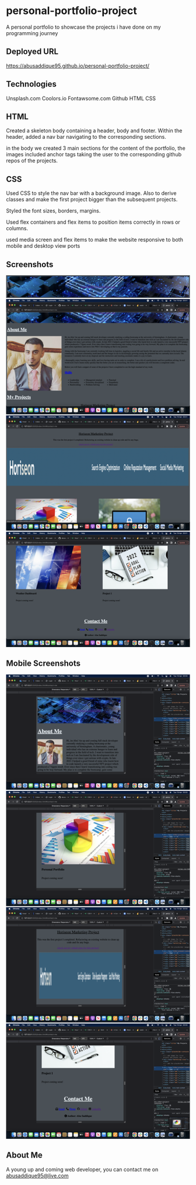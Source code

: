 # personal-portfolio-project

A personal portfolio to showcase the projects i have done on my programming journey

## Deployed URL

https://abusaddique95.github.io/personal-portfolio-project/

## Technologies

Unsplash.com
Coolors.io
Fontawsome.com
Github
HTML
CSS

## HTML

Created a skeleton body containing a header, body and footer. Within the header, added a nav bar navigating to the corresponding sections.

in the body we created 3 main sections for the content of the portfolio, the images included anchor tags taking the user to the corresponding github repos of the projects.

## CSS

Used CSS to style the nav bar with a background image. Also to derive classes and make the first project bigger than the subsequent projects.

Styled the font sizes, borders, margins.

Used flex containers and flex items to position items correctly in rows or columns.

used media screen and flex items to make the website responsive to both mobile and desktop view ports

## Screenshots

![screenshot](./assets/css/images/nav.png)
![screenshot](./assets/css/images/desktop-section.png)
![screenshot](./assets/css/images/desktop-project.png)
![screenshot](./assets/css/images/footer.png)

## Mobile Screenshots

![screenshot](./assets/css/images/mobile-nav.png)
![screenshot](./assets/css/images/mobile-section.png)
![screenshot](./assets/css/images/mobile-project.png)
![screenshot](./assets/css/images/mobile-footer.png)

## About Me

A young up and coming web developer, you can contact me on abusaddique95@live.com

